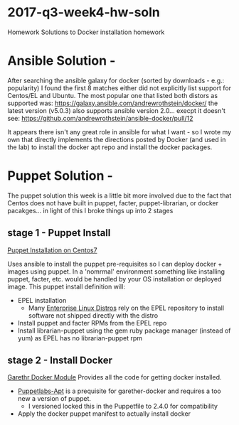 # 2017-q3-week4-hw-soln
Homework Solutions to Docker installation homework

# Ansible Solution - 

After searching the ansible galaxy for docker (sorted by downloads - e.g.: popularity)
I found the first 8 matches either did not explicitly list support for Centos/EL and Ubuntu.
The most popular one that listed both distors as supported was: https://galaxy.ansible.com/andrewrothstein/docker/
the latest version (v5.0.3) also supports ansible version 2.0... execpt it doesn't
see: https://github.com/andrewrothstein/ansible-docker/pull/12

It appears there isn't any great role in ansible for what I want - so I wrote my own that directly
implements the directions posted by Docker (and used in the lab) to install the docker apt repo
and install the docker packages.

# Puppet Solution -

The puppet solution this week is a little bit more involved due to the fact that Centos does not have
built in puppet, facter, puppet-librarian, or docker pacakges... in light of this I broke things up
into 2 stages

## stage 1 - Puppet Install
[Puppet Installation on Centos7](etc/puppet/install)

Uses ansible to install the puppet pre-requisites so I can deploy docker + images using puppet.
In a 'nomrmal' environment something like installing puppet, facter, etc. would be handled by your OS
installation or deployed image.  This puppet install definition will:
- EPEL installation
  - Many [Enterprise Linux Distros](https://en.wikipedia.org/wiki/Category:Enterprise_Linux_distributions) rely on the EPEL repository to install software not shipped directly with the distro
- Install puppet and facter RPMs from the EPEL repo
- Install librarian-puppet using the gem ruby package manager (instead of yum) as EPEL has no librarian-puppet rpm

## stage 2 - Install Docker
[Garethr Docker Module](https://forge.puppet.com/garethr/docker/dependencies) Provides all the code for getting docker installed.
- [Puppetlabs-Apt](https://forge.puppet.com/puppetlabs/apt) is a prequisite for garether-docker and requires a too new a version of puppet.
  - I versioned locked this in the Puppetfile to 2.4.0 for compatibility
- Apply the docker puppet manifest to actually install docker
